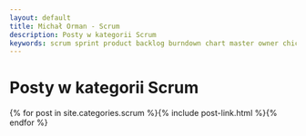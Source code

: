 ```yaml
---
layout: default
title: Michał Orman - Scrum
description: Posty w kategorii Scrum
keywords: scrum sprint product backlog burndown chart master owner chicken pigs
---
```

# Posty w kategorii Scrum
{% for post in site.categories.scrum %}{% include post-link.html %}{% endfor %}